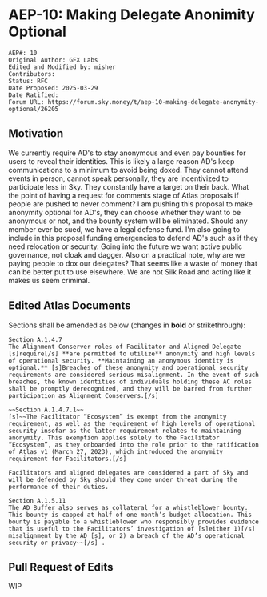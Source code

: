 # AEP-10: Making Delegate Anonimity Optional

```
AEP#: 10
Original Author: GFX Labs
Edited and Modified by: misher
Contributors:
Status: RFC
Date Proposed: 2025-03-29
Date Ratified: 
Forum URL: https://forum.sky.money/t/aep-10-making-delegate-anonymity-optional/26205
```

## Motivation

We currently require AD's to stay anonymous and even pay bounties for users to reveal their identities. This is likely a large reason AD's keep communications to a minimum to avoid being doxed. They cannot attend events in person, cannot speak personally, they are incentivized to participate less in Sky. They constantly have a target on their back. What the point of having a request for comments stage of Atlas proposals if people are pushed to never comment? I am pushing this proposal to make anonymity optional for AD's, they can choose whether they want to be anonymous or not, and the bounty system will be eliminated. Should any member ever be sued, we have a legal defense fund. I'm also going to include in this proposal funding emergencies to defend AD's such as if they need relocation or security. Going into the future we want active public governance, not cloak and dagger. Also on a practical note, why are we paying people to dox our delegates? That seems like a waste of money that can be better put to use elsewhere. We are not Silk Road and acting like it makes us seem criminal.

## Edited Atlas Documents

Sections shall be amended as below (changes in **bold** or strikethrough):

```
Section A.1.4.7
The Alignment Conserver roles of Facilitator and Aligned Delegate [s]require[/s] **are permitted to utilize** anonymity and high levels of operational security. **Maintaining an anonymous identity is optional.** [s]Breaches of these anonymity and operational security requirements are considered serious misalignment. In the event of such breaches, the known identities of individuals holding these AC roles shall be promptly derecognized, and they will be barred from further participation as Alignment Conservers.[/s]

~~Section A.1.4.7.1~~
[s]~~The Facilitator “Ecosystem” is exempt from the anonymity requirement, as well as the requirement of high levels of operational security insofar as the latter requirement relates to maintaining anonymity. This exemption applies solely to the Facilitator “Ecosystem”, as they onboarded into the role prior to the ratification of Atlas v1 (March 27, 2023), which introduced the anonymity requirement for Facilitators.[/s]

Facilitators and aligned delegates are considered a part of Sky and will be defended by Sky should they come under threat during the performance of their duties. 

Section A.1.5.11
The AD Buffer also serves as collateral for a whistleblower bounty. This bounty is capped at half of one month’s budget allocation. This bounty is payable to a whistleblower who responsibly provides evidence that is useful to the Facilitators’ investigation of [s]either 1)[/s] misalignment by the AD [s], or 2) a breach of the AD’s operational security or privacy~~[/s] .
```

## Pull Request of Edits

WIP